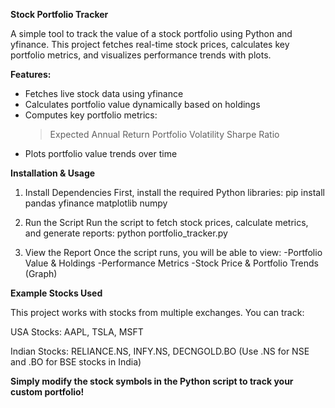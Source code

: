 **Stock Portfolio Tracker**

A simple tool to track the value of a stock portfolio using Python and yfinance. This project fetches real-time stock prices, calculates key portfolio metrics, and visualizes performance trends with plots.

**Features:**
- Fetches live stock data using yfinance
- Calculates portfolio value dynamically based on holdings
- Computes key portfolio metrics:
   > Expected Annual Return
   > Portfolio Volatility
   > Sharpe Ratio
- Plots portfolio value trends over time
  
**Installation & Usage**

1. Install Dependencies
First, install the required Python libraries:
pip install pandas yfinance matplotlib numpy

3. Run the Script
Run the script to fetch stock prices, calculate metrics, and generate reports:
python portfolio_tracker.py

4. View the Report
Once the script runs, you will be able to view:
-Portfolio Value & Holdings
-Performance Metrics
-Stock Price & Portfolio Trends (Graph)

**Example Stocks Used**

This project works with stocks from multiple exchanges. You can track:

USA Stocks: AAPL, TSLA, MSFT

Indian Stocks: RELIANCE.NS, INFY.NS, DECNGOLD.BO
(Use .NS for NSE and .BO for BSE stocks in India)

**Simply modify the stock symbols in the Python script to track your custom portfolio!** 
